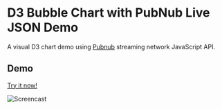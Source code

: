 # D3 Bubble Chart with PubNub Live JSON Demo


A visual D3 chart demo using [Pubnub][pubnub] streaming network JavaScript API.



## Demo

[Try it now!][demo]


 
![Screencast](http://pubnub.com/blog/wp-content/uploads/2014/09/d3-bubble-demo.gif "Screencast")



[demo]: http://pubnub.github.io/d3-bubble
[pubnub]: http://www.pubnub.com/docs/javascript/javascript-sdk.html

